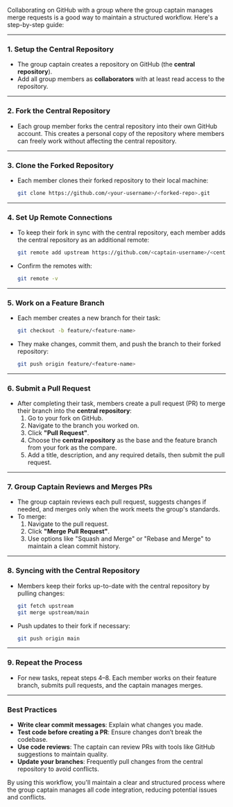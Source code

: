 Collaborating on GitHub with a group where the group captain manages merge requests is a good way to maintain a structured workflow. Here's a step-by-step guide:

---

### 1. **Setup the Central Repository**
- The group captain creates a repository on GitHub (the **central repository**).
- Add all group members as **collaborators** with at least read access to the repository.

---

### 2. **Fork the Central Repository**
- Each group member forks the central repository into their own GitHub account. This creates a personal copy of the repository where members can freely work without affecting the central repository.

---

### 3. **Clone the Forked Repository**
- Each member clones their forked repository to their local machine:
  ```bash
  git clone https://github.com/<your-username>/<forked-repo>.git
  ```

---

### 4. **Set Up Remote Connections**
- To keep their fork in sync with the central repository, each member adds the central repository as an additional remote:
  ```bash
  git remote add upstream https://github.com/<captain-username>/<central-repo>.git
  ```

- Confirm the remotes with:
  ```bash
  git remote -v
  ```

---

### 5. **Work on a Feature Branch**
- Each member creates a new branch for their task:
  ```bash
  git checkout -b feature/<feature-name>
  ```

- They make changes, commit them, and push the branch to their forked repository:
  ```bash
  git push origin feature/<feature-name>
  ```

---

### 6. **Submit a Pull Request**
- After completing their task, members create a pull request (PR) to merge their branch into the **central repository**:
  1. Go to your fork on GitHub.
  2. Navigate to the branch you worked on.
  3. Click **"Pull Request"**.
  4. Choose the **central repository** as the base and the feature branch from your fork as the compare.
  5. Add a title, description, and any required details, then submit the pull request.

---

### 7. **Group Captain Reviews and Merges PRs**
- The group captain reviews each pull request, suggests changes if needed, and merges only when the work meets the group's standards.
- To merge:
  1. Navigate to the pull request.
  2. Click **"Merge Pull Request"**.
  3. Use options like "Squash and Merge" or "Rebase and Merge" to maintain a clean commit history.

---

### 8. **Syncing with the Central Repository**
- Members keep their forks up-to-date with the central repository by pulling changes:
  ```bash
  git fetch upstream
  git merge upstream/main
  ```

- Push updates to their fork if necessary:
  ```bash
  git push origin main
  ```

---

### 9. **Repeat the Process**
- For new tasks, repeat steps 4–8. Each member works on their feature branch, submits pull requests, and the captain manages merges.

---

### Best Practices
- **Write clear commit messages**: Explain what changes you made.
- **Test code before creating a PR**: Ensure changes don’t break the codebase.
- **Use code reviews**: The captain can review PRs with tools like GitHub suggestions to maintain quality.
- **Update your branches**: Frequently pull changes from the central repository to avoid conflicts.

By using this workflow, you'll maintain a clear and structured process where the group captain manages all code integration, reducing potential issues and conflicts.
